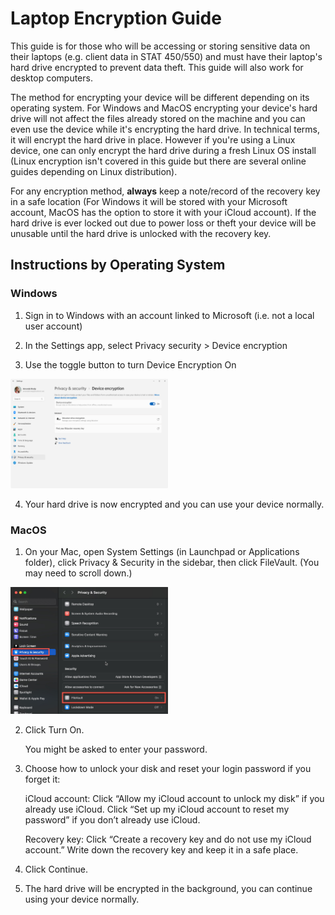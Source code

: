 # Laptop Encryption Guide

This guide is for those who will be accessing or storing sensitive data on their laptops (e.g. client data in STAT 450/550) and must have their laptop's hard drive encrypted to prevent data theft. This guide will also work for desktop computers.

The method for encrypting your device will be different depending on its operating system. For Windows and MacOS encrypting your device's hard drive will not affect the files already stored on the machine and you can even use the device while it's encrypting the hard drive. In technical terms, it will encrypt the hard drive in place. However if you're using a Linux device, one can only encrypt the hard drive during a fresh Linux OS install (Linux encryption isn't covered in this guide but there are several online guides depending on Linux distribution).

For any encryption method, **always** keep a note/record of the recovery key in a safe location (For Windows it will be stored with your Microsoft account, MacOS has the option to store it with your iCloud account). If the hard drive is ever locked out due to power loss or theft your device will be unusable until the hard drive is unlocked with the recovery key.

## Instructions by Operating System

### Windows

1. Sign in to Windows with an account linked to Microsoft (i.e. not a local user account)

2. In the Settings app, select Privacy security > Device encryption

3. Use the toggle button to turn Device Encryption On

<img src="../images/Laptop_Encryption_Guide/image1.png" alt="Alt text" width="50%"/>

4. Your hard drive is now encrypted and you can use your device normally.

### MacOS

1. On your Mac, open System Settings (in Launchpad or Applications folder), click Privacy & Security  in the sidebar, then click FileVault. (You may need to scroll down.)

<img src="../images/Laptop_Encryption_Guide/image2.jpg" alt="Alt text" width="50%"/>

2. Click Turn On.

    You might be asked to enter your password.

3. Choose how to unlock your disk and reset your login password if you forget it:

    iCloud account: Click “Allow my iCloud account to unlock my disk” if you already use iCloud. Click “Set up my iCloud account to reset my password” if you don’t already use iCloud.

    Recovery key: Click “Create a recovery key and do not use my iCloud account.” Write down the recovery key and keep it in a safe place.

4. Click Continue.

5. The hard drive will be encrypted in the background, you can continue using your device normally.
